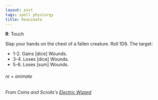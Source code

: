 ```yaml
---
layout: post
tags: spell physiurgy
title: Reanimate
---
```

**R**: Touch

Slap your hands on the chest of a fallen creature. Roll 1D6. The target:
- 1-2. Gains [dice] Wounds.
- 3-4. Loses [dice] Wounds.
- 5-6. Loses [sum] Wounds.

###### re + animate
###### From Coins and Scrolls's [Electric Wizard](https://coinsandscrolls.blogspot.com/2020/04/osr-class-electric-wizard.html)
